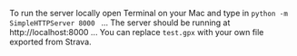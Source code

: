 To run the server locally open Terminal on your Mac and type in
```python -m SimpleHTTPServer 8000 ``` ...
The server should be running at http://localhost:8000 ... You can replace ```test.gpx``` with your own file exported from Strava.
